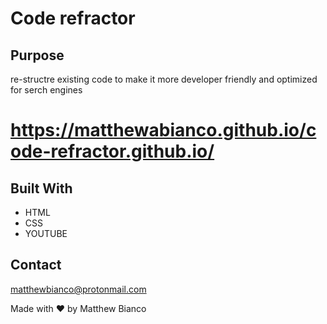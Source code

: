 # Code refractor

## Purpose
re-structre existing code to make it more developer friendly and optimized for serch engines

# https://matthewabianco.github.io/code-refractor.github.io/

## Built With
* HTML
* CSS
* YOUTUBE

## Contact
matthewbianco@protonmail.com

Made with ❤️ by Matthew Bianco
